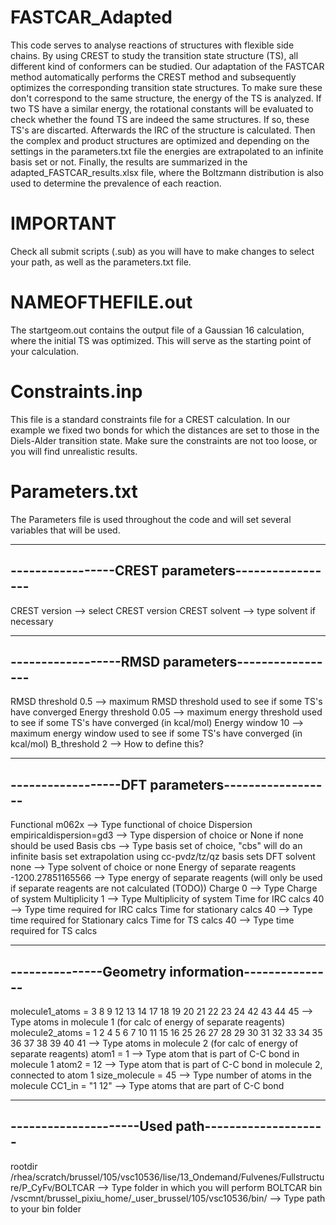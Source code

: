 # FASTCAR_Adapted

This code serves to analyse reactions of structures with flexible side chains. By using CREST to study the transition state structure (TS), all different kind of conformers can be studied. Our adaptation of the FASTCAR method automatically performs the CREST method and subsequently optimizes the corresponding transition state structures. To make sure these don't correspond to the same structure, the energy of the TS is analyzed. If two TS have a similar energy, the rotational constants will be evaluated to check whether the found TS are indeed the same structures. If so, these TS's are discarted. Afterwards the IRC of the structure is calculated. Then the complex and product structures are optimized and depending on the settings in the parameters.txt file the energies are extrapolated to an infinite basis set or not. Finally, the results are summarized in the adapted_FASTCAR_results.xlsx file, where the Boltzmann distribution is also used to determine the prevalence of each reaction. 

# IMPORTANT

Check all submit scripts (.sub) as you will have to make changes to select your path, as well as the parameters.txt file.

# NAMEOFTHEFILE.out

The startgeom.out contains the output file of a Gaussian 16 calculation, where the initial TS was optimized. This will serve as the starting point of your calculation.

# Constraints.inp

This file is a standard constraints file for a CREST calculation. In our example we fixed two bonds for which the distances are set to those in the Diels-Alder transition state. Make sure the constraints are not too loose, or you will find unrealistic results.

# Parameters.txt

The Parameters file is used throughout the code and will set several variables that will be used.

--------------------------------------------------
-----------------CREST parameters-----------------
--------------------------------------------------

CREST version --> select CREST version
CREST solvent --> type solvent if necessary

--------------------------------------------------
------------------RMSD parameters-----------------
--------------------------------------------------

RMSD threshold  0.5 --> maximum RMSD threshold used to see if some TS's have converged
Energy threshold 0.05 --> maximum energy threshold used to see if some TS's have converged (in kcal/mol)
Energy window 10 --> maximum energy window used to see if some TS's have converged (in kcal/mol)
B_threshold 2 --> How to define this?

--------------------------------------------------
------------------DFT parameters------------------
--------------------------------------------------

Functional  m062x --> Type functional of choice
Dispersion  empiricaldispersion=gd3 --> Type dispersion of choice or None if none should be used
Basis cbs --> Type basis set of choice, "cbs" will do an infinite basis set extrapolation using cc-pvdz/tz/qz basis sets
DFT solvent  none --> Type solvent of choice or none
Energy of separate reagents -1200.27851165566 --> Type energy of separate reagents (will only be used if separate reagents are not calculated (TODO))
Charge 0 --> Type Charge of system
Multiplicity 1 --> Type Multiplicity of system
Time for IRC calcs 40 --> Type time required for IRC calcs
Time for stationary calcs 40 --> Type time required for Stationary calcs
Time for TS calcs 40 --> Type time required for TS calcs

--------------------------------------------------
---------------Geometry information---------------
--------------------------------------------------

molecule1_atoms = 3 8 9 12 13 14 17 18 19 20 21 22 23 24 42 43 44 45 --> Type atoms in molecule 1 (for calc of energy of separate reagents)
molecule2_atoms = 1 2 4 5 6 7 10 11 15 16 25 26 27 28 29 30 31 32 33 34 35 36 37 38 39 40 41 --> Type atoms in molecule 2 (for calc of energy of separate reagents)
atom1 = 1 --> Type atom that is part of C-C bond in molecule 1
atom2 = 12 --> Type atom that is part of C-C bond in molecule 2, connected to atom 1
size_molecule = 45 --> Type number of atoms in the molecule
CC1_in = "1 12" --> Type atoms that are part of C-C bond

--------------------------------------------------
---------------------Used path--------------------
--------------------------------------------------

rootdir /rhea/scratch/brussel/105/vsc10536/lise/13_Ondemand/Fulvenes/Fullstructure/P_CyFv/BOLTCAR --> Type folder in which you will perform BOLTCAR
bin /vscmnt/brussel_pixiu_home/_user_brussel/105/vsc10536/bin/ --> Type path to your bin folder



